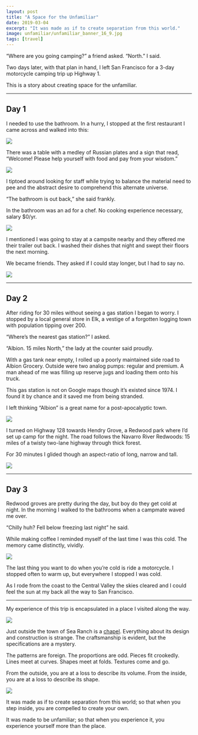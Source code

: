 ```yaml
---
layout: post
title: "A Space for the Unfamiliar"
date: 2019-03-04
excerpt: "It was made as if to create separation from this world."
image: unfamiliar/unfamiliar_banner_16_9.jpg
tags: [travel]
---
```


“Where are you going camping?” a friend asked. “North.” I said.

Two days later, with that plan in hand, I left San Francisco for a 3-day motorcycle camping trip up Highway 1.

This is a story about creating space for the unfamiliar.

---

## Day 1

I needed to use the bathroom. In a hurry, I stopped at the first restaurant I came across and walked into this:

![](/assets/img/unfamiliar/1*_w2mHcYEJxG_PLzwHvU7HQ.png)

There was a table with a medley of Russian plates and a sign that read, “Welcome! Please help yourself with food and pay from your wisdom.”

![](/assets/img/unfamiliar/1*nS55ajJeEthEZSdEu5TfIg.png)

I tiptoed around looking for staff while trying to balance the material need to pee and the abstract desire to comprehend this alternate universe.

“The bathroom is out back,” she said frankly.

In the bathroom was an ad for a chef. No cooking experience necessary, salary $0/yr.

![](/assets/img/unfamiliar/1*UIa4_Pr54OFDK7KSU0T3Qw.png)

I mentioned I was going to stay at a campsite nearby and they offered me their trailer out back. I washed their dishes that night and swept their floors the next morning.

We became friends. They asked if I could stay longer, but I had to say no.

![](/assets/img/unfamiliar/1*OpzDw3dPE4xIQYryMnq3yg.jpeg)

---

## Day 2

After riding for 30 miles without seeing a gas station I began to worry. I stopped by a local general store in Elk, a vestige of a forgotten logging town with population tipping over 200.

“Where’s the nearest gas station?” I asked.

“Albion. 15 miles North,” the lady at the counter said proudly.

With a gas tank near empty, I rolled up a poorly maintained side road to Albion Grocery. Outside were two analog pumps: regular and premium. A man ahead of me was filling up reserve jugs and loading them onto his truck.

This gas station is not on Google maps though it’s existed since 1974. I found it by chance and it saved me from being stranded.

I left thinking “Albion” is a great name for a post-apocalyptic town.

![](/assets/img/unfamiliar/1*k67GXWeiM5FpkC-sKmmOqw.jpeg)

I turned on Highway 128 towards Hendry Grove, a Redwood park where I’d set up camp for the night. The road follows the Navarro River Redwoods: 15 miles of a twisty two-lane highway through thick forest.

For 30 minutes I glided though an aspect-ratio of long, narrow and tall.

![](/assets/img/unfamiliar/1*qSl7OGi6lnQQ5kLGCsn3og.png)

---

## Day 3

Redwood groves are pretty during the day, but boy do they get cold at night. In the morning I walked to the bathrooms when a campmate waved me over.

“Chilly huh? Fell below freezing last night” he said.

While making coffee I reminded myself of the last time I was this cold. The memory came distinctly, vividly.

![](/assets/img/unfamiliar/1*nSc7Gje8RT2seW2fibcekg.jpeg)

The last thing you want to do when you’re cold is ride a motorcycle. I stopped often to warm up, but everywhere I stopped I was cold.

As I rode from the coast to the Central Valley the skies cleared and I could feel the sun at my back all the way to San Francisco.

---

My experience of this trip is encapsulated in a place I visited along the way.

![](/assets/img/unfamiliar/1*GAg5SoMcZDqWLKHzaUsRFQ.png)

Just outside the town of Sea Ranch is a [chapel](http://www.thesearanchchapel.org/). Everything about its design and construction is strange. The craftsmanship is evident, but the specifications are a mystery.

The patterns are foreign. The proportions are odd. Pieces fit crookedly. Lines meet at curves. Shapes meet at folds. Textures come and go.

From the outside, you are at a loss to describe its volume. From the inside, you are at a loss to describe its shape.

![](/assets/img/unfamiliar/unfamiliar_chapel_interior.jpg)

It was made as if to create separation from this world; so that when you step inside, you are compelled to create your own.

It was made to be unfamiliar; so that when you experience it, you experience yourself more than the place.

  